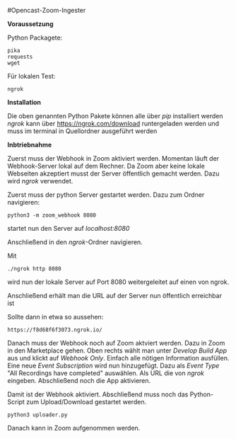 #Opencast-Zoom-Ingester

**Voraussetzung**

Python Packagete:

`pika`  
`requests`  
`wget`

Für lokalen Test:

`ngrok`

**Installation**

Die oben genannten Python Pakete können alle über *pip* installiert werden  
*ngrok* kann über https://ngrok.com/download runtergeladen werden und muss im terminal in Quellordner ausgeführt werden

**Inbtriebnahme**

Zuerst muss der Webhook in Zoom aktiviert werden. Momentan läuft der Webhook-Server 
lokal auf dem Rechner. Da Zoom aber keine lokale Webseiten akzeptiert musst der Server 
öffentlich gemacht werden. Dazu wird *ngrok* verwendet.

Zuerst muss der python Server gestartet werden. Dazu zum Ordner navigieren:

`python3 -m zoom_webhook 8080`

startet nun den Server auf *localhost:8080*

Anschließend in den *ngrok*-Ordner navigieren.

Mit

`./ngrok http 8080`

wird nun der lokale Server auf Port 8080 weitergeleitet auf einen von ngrok.

Anschließend erhält man die URL auf der Server nun öffentlich erreichbar ist

Sollte dann in etwa so aussehen:

`https://f8d68f6f3073.ngrok.io/`

Danach muss der Webhook noch auf Zoom aktviert werden. Dazu in Zoom in den Marketplace gehen.
Oben rechts wählt man unter *Develop*  *Build App* aus und klickt auf *Webhook Only*.
Einfach alle nötigen Information ausfüllen.   
Eine neue *Event Subscription* wird nun hinzugefügt. Dazu als *Event Type*
 "All Recordings have completed" auswählen. Als URL die von *ngrok* eingeben. 
 Abschließend noch die App aktivieren.
 
 Damit ist der Webhook aktiviert. Abschließend muss noch das Python-Script zum Upload/Download 
 gestartet werden. 
 
 `python3 uploader.py `
 
 Danach kann in Zoom aufgenommen werden.